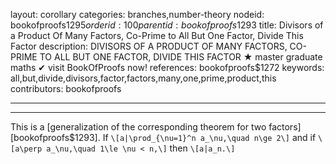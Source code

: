 layout: corollary
categories: branches,number-theory
nodeid: bookofproofs$1295
orderid: 100
parentid: bookofproofs$1293
title: Divisors of a Product Of Many Factors, Co-Prime to All But One Factor, Divide This Factor
description: DIVISORS OF A PRODUCT OF MANY FACTORS, CO-PRIME TO ALL BUT ONE FACTOR, DIVIDE THIS FACTOR &#9733; master graduate maths &#10004; visit BookOfProofs now!
references: bookofproofs$1272
keywords: all,but,divide,divisors,factor,factors,many,one,prime,product,this
contributors: bookofproofs

---


---

This is a [generalization of the corresponding theorem for two factors][bookofproofs$1293]. If `\[a|\prod_{\nu=1}^n a_\nu,\quad n\ge 2\]`
and if `\[a\perp a_\nu,\quad 1\le \nu < n,\]`
then 
`\[a|a_n.\]`
